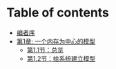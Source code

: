 # Table of contents

* [编者序](README.md)
* [第1章: 一个内存为中心的模型](Chapter1/README.md)
  * [第1.1节：总览](Chapter1/1.1.md)
  * [第1.2节：给系统建立模型](Chapter1/1.2.md)
